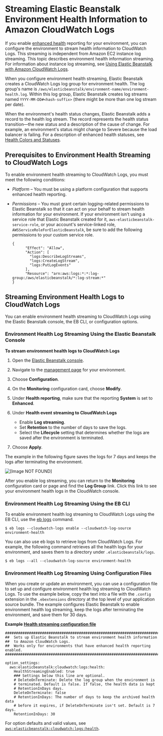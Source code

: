 # Streaming Elastic Beanstalk Environment Health Information to Amazon CloudWatch Logs<a name="AWSHowTo.cloudwatchlogs.envhealth"></a>

If you enable [enhanced health](health-enhanced.md) reporting for your environment, you can configure the environment to stream health information to CloudWatch Logs\. This streaming is independent from Amazon EC2 instance log streaming\. This topic describes environment health information streaming\. For information about instance log streaming, see [Using Elastic Beanstalk with Amazon CloudWatch Logs](AWSHowTo.cloudwatchlogs.md)\.

When you configure environment health streaming, Elastic Beanstalk creates a CloudWatch Logs log group for environment health\. The log group's name is `/aws/elasticbeanstalk/environment-name/environment-health.log`\. Within this log group, Elastic Beanstalk creates log streams named `YYYY-MM-DD#<hash-suffix>` \(there might be more than one log stream per date\)\.

When the environment's health status changes, Elastic Beanstalk adds a record to the health log stream\. The record represents the health status transition—the new status and a description of the cause of change\. For example, an environment's status might change to Severe because the load balancer is failing\. For a description of enhanced health statuses, see [Health Colors and Statuses](health-enhanced-status.md)\.

## Prerequisites to Environment Health Streaming to CloudWatch Logs<a name="AWSHowTo.cloudwatchlogs.envhealth.prereqs"></a>

To enable environment health streaming to CloudWatch Logs, you must meet the following conditions:
+ *Platform* – You must be using a platform configuration that supports enhanced health reporting\.
+ *Permissions* – You must grant certain logging\-related permissions to Elastic Beanstalk so that it can act on your behalf to stream health information for your environment\. If your environment isn't using a service role that Elastic Beanstalk created for it, `aws-elasticbeanstalk-service-role`, or your account's service\-linked role, `AWSServiceRoleForElasticBeanstalk`, be sure to add the following permissions to your custom service role\.

  ```
  {
        "Effect": "Allow",
        "Action": [
          "logs:DescribeLogStreams",
          "logs:CreateLogStream",
          "logs:PutLogEvents"
        ],
        "Resource": "arn:aws:logs:*:*:log-group:/aws/elasticbeanstalk/*:log-stream:*"
  }
  ```

## Streaming Environment Health Logs to CloudWatch Logs<a name="AWSHowTo.cloudwatchlogs.envhealth.streaming"></a>

You can enable environment health streaming to CloudWatch Logs using the Elastic Beanstalk console, the EB CLI, or configuration options\.

### Environment Health Log Streaming Using the Elastic Beanstalk Console<a name="AWSHowTo.cloudwatchlogs.envhealth.streaming.console"></a>

**To stream environment health logs to CloudWatch Logs**

1. Open the [Elastic Beanstalk console](https://console.aws.amazon.com/elasticbeanstalk)\.

1. Navigate to the [management page](environments-console.md) for your environment\.

1. Choose **Configuration**\.

1. On the **Monitoring** configuration card, choose **Modify**\.

1. Under **Health reporting**, make sure that the reporting **System** is set to **Enhanced**\.

1. Under **Health event streaming to CloudWatch Logs**
   + Enable **Log streaming**\.
   + Set **Retention** to the number of days to save the logs\.
   + Select the **Lifecycle** setting that determines whether the logs are saved after the environment is terminated\.

1. Choose **Apply**\.

The example in the following figure saves the logs for 7 days and keeps the logs after terminating the environment\.

![\[Image NOT FOUND\]](http://docs.aws.amazon.com/elasticbeanstalk/latest/dg/images/log-streaming-health-screen.png)

After you enable log streaming, you can return to the **Monitoring** configuration card or page and find the **Log Group** link\. Click this link to see your environment health logs in the CloudWatch console\.

### Environment Health Log Streaming Using the EB CLI<a name="AWSHowTo.cloudwatchlogs.envhealth.streaming.ebcli"></a>

To enable environment health log streaming to CloudWatch Logs using the EB CLI, use the [eb logs](eb3-logs.md) command\.

```
$ eb logs --cloudwatch-logs enable --cloudwatch-log-source environment-health
```

You can also use eb logs to retrieve logs from CloudWatch Logs\. For example, the following command retrieves all the health logs for your environment, and saves them to a directory under `.elasticbeanstalk/logs`\.

```
$ eb logs --all --cloudwatch-log-source environment-health
```

### Environment Health Log Streaming Using Configuration Files<a name="AWSHowTo.cloudwatchlogs.envhealth.files"></a>

When you create or update an environment, you can use a configuration file to set up and configure environment health log streaming to CloudWatch Logs\. To use the example below, copy the text into a file with the `.config` extension in the `.ebextensions` directory at the top level of your application source bundle\. The example configures Elastic Beanstalk to enable environment health log streaming, keep the logs after terminating the environment, and save them for 30 days\.

**Example [Health streaming configuration file](samples/aws_eb_cloudwatchlogs-envhealth.zip)**  

```
############################################################################
##  Sets up Elastic Beanstalk to stream environment health information
##  to Amazon CloudWatch Logs.
##  Works only for environments that have enhanced health reporting enabled.
############################################################################

option_settings:
  aws:elasticbeanstalk:cloudwatch:logs:health:
    HealthStreamingEnabled: true
    ### Settings below this line are optional.
    # DeleteOnTerminate: Delete the log group when the environment is
    # terminated. Default is false. If false, the health data is kept
    # RetentionInDays days.
    DeleteOnTerminate: false
    # RetentionInDays: The number of days to keep the archived health data
    # before it expires, if DeleteOnTerminate isn't set. Default is 7 days.
    RetentionInDays: 30
```

For option defaults and valid values, see [`aws:elasticbeanstalk:cloudwatch:logs:health`](command-options-general.md#command-options-general-cloudwatchlogs-health)\.